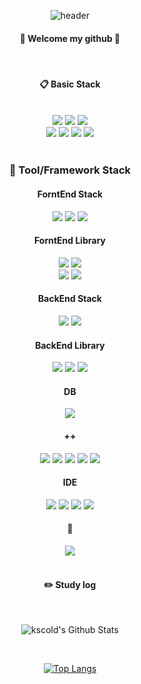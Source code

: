<div align="center">

![header](https://capsule-render.vercel.app/api?type=transparent&fontColor=703ee5&text=Until%20become%20a%20real%20developer&height=150&fontSize=60&desc=정진!&descAlignY=75&descAlign=60)

####  👏 Welcome my github 👋

<br/>

####  :clipboard: Basic Stack

<br/>

<img src="https://img.shields.io/badge/HTML5-E34F26?style=for-the-badge&logo=HTML5&logoColor=white">
<img src="https://img.shields.io/badge/CSS3-1572B6?style=for-the-badge&logo=CSS3&logoColor=white">
<img src="https://img.shields.io/badge/JavaScript-F7DF1E?style=for-the-badge&logo=JavaScript&logoColor=white">
<br>
<img src="https://img.shields.io/badge/c-00599C?style=for-the-badge&logo=c%2B%2B&logoColor=white">
<img src="https://img.shields.io/badge/java-007396?style=for-the-badge&logo=java&logoColor=white">
<img src="https://img.shields.io/badge/python-3776AB?style=for-the-badge&logo=python&logoColor=white">
<img src="https://img.shields.io/badge/swift-F05138?style=for-the-badge&logo=swift&logoColor=white">

<br/>
<br/>

###  :wrench: Tool/Framework Stack

####   ForntEnd Stack

<img src="https://img.shields.io/badge/React-61DAFB?style=for-the-badge&logo=React&logoColor=black"/>
<img src="https://img.shields.io/badge/Next.js-000000?style=for-the-badge&logo=Next.js&logoColor=white"/>
<img src="https://img.shields.io/badge/Typescript-3178C6?style=for-the-badge&logo=Typescript&logoColor=white"/>

####   ForntEnd Library

<img src="https://img.shields.io/badge/sass-CC6699?style=for-the-badge&logo=sass&logoColor=white">
<img src="https://img.shields.io/badge/styledcomponents-DB7093?style=for-the-badge&logo=styledcomponents&logoColor=white">
<br/>
<img src="https://img.shields.io/badge/axios-5A29E4?style=for-the-badge&logo=axios&logoColor=white">
<img src="https://img.shields.io/badge/apollographql-311C87?style=for-the-badge&logo=apollographql&logoColor=white">

####   BackEnd Stack

<img src="https://img.shields.io/badge/node.js-339933?style=for-the-badge&logo=Node.js&logoColor=white"> 
<img src="https://img.shields.io/badge/spring-6DB33F?style=for-the-badge&logo=spring&logoColor=white"> 

####   BackEnd Library

<img src="https://img.shields.io/badge/koa-33333D?style=for-the-badge&logo=koa&logoColor=white"> 
<img src="https://img.shields.io/badge/experss-000000?style=for-the-badge&logo=express&logoColor=white"> 
<img src="https://img.shields.io/badge/maven-C71A36?style=for-the-badge&logo=apachemaven&logoColor=white"> 

####   DB

<img src="https://img.shields.io/badge/mongoDB-47A248?style=for-the-badge&logo=MongoDB&logoColor=white">

<br/>
  
####  ++

<img src="https://img.shields.io/badge/git-F05032?style=for-the-badge&logo=git&logoColor=white">
<img src="https://img.shields.io/badge/github-181717?style=for-the-badge&logo=github&logoColor=white">
<img src="https://img.shields.io/badge/linux-FCC624?style=for-the-badge&logo=linux&logoColor=white">
<img src="https://img.shields.io/badge/Amazon AWS-232F3E?style=for-the-badge&logo=Amazon%20AWS&logoColor=white"/>
<img src="https://img.shields.io/badge/postman-FF6C37?style=for-the-badge&logo=postman&logoColor=white"/>

####  IDE

<img src="https://img.shields.io/badge/VSCode-007ACC?style=for-the-badge&logo=VisualStudioCode&logoColor=white">
<img src="https://img.shields.io/badge/intellijidea-000000?style=for-the-badge&logo=IntellijIDEA&logoColor=white">
<img src="https://img.shields.io/badge/pycharm-000000?style=for-the-badge&logo=pycharm&logoColor=white">
<img src="https://img.shields.io/badge/eclipseide-2C2255?style=for-the-badge&logo=eclipseide&logoColor=white">


####  :call_me_hand:

<a href="https://www.instagram.com/ks_cold/">
    <img 
        src="http://img.shields.io/badge/-Instagram-black?style=for-the-badge&logo=Instagram&link=https://instagram.com/ks_cold/"
        style="height : auto; margin-left : 10px; margin-right : 10px;"/>
</a>

<br/>
<br/>

#### :pencil2: Study log
<br/>

![kscold's Github Stats](https://github-readme-stats.vercel.app/api?username=kscold&show_icons=true)

<br/>

 [![Top Langs](https://github-readme-stats.vercel.app/api/top-langs/?username=kscold&hide=jupyter%20notebook&layout=compact)](https://github.com/kscold/github-readme-stats)

<br/>

</div>
